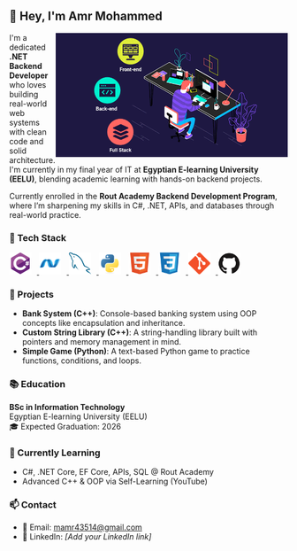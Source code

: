 ## 👋 Hey, I'm Amr Mohammed

<img align="right" alt="Full Stack Developer" src="stack-banner.png" width="420px" />

I'm a dedicated **.NET Backend Developer** who loves building real-world web systems with clean code and solid architecture. I'm currently in my final year of IT at **Egyptian E-learning University (EELU)**, blending academic learning with hands-on backend projects.

Currently enrolled in the **Rout Academy Backend Development Program**, where I’m sharpening my skills in C#, .NET, APIs, and databases through real-world practice.

<!-- --------------------------------------------- -->

### 🔧 Tech Stack

<p align="left">
  <a href="https://learn.microsoft.com/en-us/dotnet/csharp/" target="_blank">
    <img src="https://raw.githubusercontent.com/devicons/devicon/master/icons/csharp/csharp-original.svg" width="40" style="margin-right:10px;"/>
  </a>
  <a href="https://dotnet.microsoft.com/" target="_blank">
    <img src="https://raw.githubusercontent.com/devicons/devicon/master/icons/dot-net/dot-net-original.svg" width="40" style="margin-right:10px;"/>
  </a>
  <a href="https://www.microsoft.com/en-us/sql-server/" target="_blank">
    <img src="https://raw.githubusercontent.com/devicons/devicon/master/icons/mysql/mysql-original.svg" width="40" style="margin-right:10px;"/>
  </a>
  <a href="https://www.python.org/" target="_blank">
    <img src="https://raw.githubusercontent.com/devicons/devicon/master/icons/python/python-original.svg" width="40" style="margin-right:10px;"/>
  </a>
  <a href="https://www.w3.org/html/" target="_blank">
    <img src="https://raw.githubusercontent.com/devicons/devicon/master/icons/html5/html5-original.svg" width="40" style="margin-right:10px;"/>
  </a>
  <a href="https://www.w3schools.com/css/" target="_blank">
    <img src="https://raw.githubusercontent.com/devicons/devicon/master/icons/css3/css3-original.svg" width="40" style="margin-right:10px;"/>
  </a>
  <a href="https://git-scm.com/" target="_blank">
    <img src="https://raw.githubusercontent.com/devicons/devicon/master/icons/git/git-original.svg" width="40" style="margin-right:10px;"/>
  </a>
  <a href="https://github.com/" target="_blank">
    <img src="https://raw.githubusercontent.com/devicons/devicon/master/icons/github/github-original.svg" width="40" style="margin-right:10px;"/>
  </a>
</p>

<!-- --------------------------------------------- -->

### 🚀 Projects

- **Bank System (C++)**: Console-based banking system using OOP concepts like encapsulation and inheritance.
- **Custom String Library (C++)**: A string-handling library built with pointers and memory management in mind.
- **Simple Game (Python)**: A text-based Python game to practice functions, conditions, and loops.

<!-- --------------------------------------------- -->

### 📚 Education
**BSc in Information Technology**  
Egyptian E-learning University (EELU)  
🎓 Expected Graduation: 2026

<!-- --------------------------------------------- -->

### 📘 Currently Learning
- C#, .NET Core, EF Core, APIs, SQL @ Rout Academy
- Advanced C++ & OOP via Self-Learning (YouTube)

<!-- --------------------------------------------- -->

### 📫 Contact
- 📧 Email: mamr43514@gmail.com
- 💼 LinkedIn: *[Add your LinkedIn link]*

<!-- --------------------------------------------- -->
